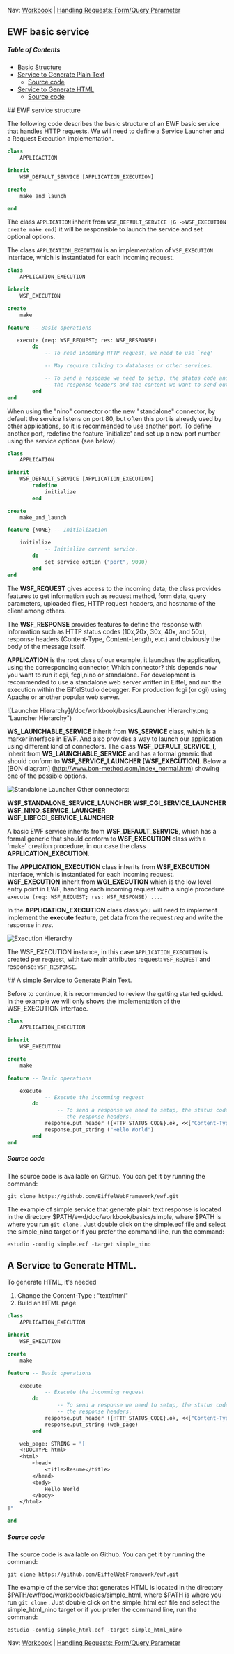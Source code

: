 Nav: [Workbook](../workbook.md) | [Handling Requests: Form/Query Parameter](/doc/workbook/handling_request/form.md)


## EWF basic service

##### Table of Contents  
- [Basic Structure](#structure)  
- [Service to Generate Plain Text](#text) 
	- [Source code](#source_1) 	
- [Service to Generate HTML](#html)
	- [Source code](#source_2) 	


<a name="structure"/>
## EWF service structure

The following code describes the basic structure of an EWF basic service that handles HTTP requests. We will need to define a Service Launcher and a Request Execution implementation. 

```eiffel
class
    APPLICACTION

inherit
    WSF_DEFAULT_SERVICE [APPLICATION_EXECUTION] 

create
    make_and_launch

end
```

The class ```APPLICATION``` inherit from 
```WSF_DEFAULT_SERVICE [G ->WSF_EXECUTION create make end]``` it will be responsible to launch the service and set optional options.

The class ```APPLICATION_EXECUTION``` is an implementation of ```WSF_EXECUTION``` interface, which is instantiated for each incoming request.

```eiffel
class
    APPLICATION_EXECUTION

inherit
    WSF_EXECUTION

create
    make

feature -- Basic operations

   execute (req: WSF_REQUEST; res: WSF_RESPONSE)
        do
            -- To read incoming HTTP request, we need to use `req'

            -- May require talking to databases or other services.  

            -- To send a response we need to setup, the status code and
            -- the response headers and the content we want to send out our client
        end
end
```

When using the "nino" connector or the new "standalone" connector, by default the service listens on port 80, but often this port is already used by other applications, so it is recommended to use another port.
To define another port, redefine the feature `initialize' and set up a new port number using the service options (see below).


```eiffel
class
    APPLICATION

inherit
    WSF_DEFAULT_SERVICE [APPLICATION_EXECUTION] 
    	redefine
			initialize
		end

create
    make_and_launch

feature {NONE} -- Initialization

	initialize
			-- Initialize current service.
		do
			set_service_option ("port", 9090)
		end
end
```

The **WSF_REQUEST** gives access to the incoming data; the class provides features to get information such as request method, form data, query parameters, uploaded files, HTTP request headers, and hostname of the client among others. 

The **WSF_RESPONSE** provides features to define the response with information such as HTTP status codes (10x,20x, 30x, 40x, and 50x), response headers (Content-Type, Content-Length, etc.) and obviously the body of the message itself.

**APPLICATION** is the root class of our example, it launches the application, using the corresponding connector, Which connector? this depends how you want to run it cgi, fcgi,nino or standalone. For development is recommended to use a standalone web server written in Eiffel, and run the execution within the EiffelStudio debugger. For production fcgi (or cgi) using Apache or another popular web server.

![Launcher Hierarchy](/doc/workbook/basics/Launcher Hierarchy.png "Launcher Hierarchy")

**WS_LAUNCHABLE_SERVICE** inherit from **WS_SERVICE** class, which is a marker interface in EWF. And also provides a way to launch our application using different kind of connectors.  The class **WSF_DEFAULT_SERVICE_I**, inherit from **WS_LAUNCHABLE_SERVICE**  and has a formal generic that should conform to **WSF_SERVICE_LAUNCHER [WSF_EXECUTION]**. Below a [BON diagram] (http://www.bon-method.com/index_normal.htm) showing one of the possible options.

![Standalone Launcher](/doc/workbook/basics/WSF_SERVICE_LAUNCHER_STANDALONE.png "Standalone Hierarchy")
Other connectors:

**WSF_STANDALONE_SERVICE_LAUNCHER**
**WSF_CGI_SERVICE_LAUNCHER**  
**WSF_NINO_SERVICE_LAUNCHER**  
**WSF_LIBFCGI_SERVICE_LAUNCHER** 

A basic EWF service inherits from **WSF_DEFAULT_SERVICE**, which has  a formal generic that should conform to **WSF_EXECUTION** class with a `make' creation procedure, in our case the class **APPLICATION_EXECUTION**.

The **APPLICATION_EXECUTION** class inherits from **WSF_EXECUTION** interface,  which is instantiated for each incoming request. **WSF_EXECUTION** inherit from **WGI_EXECUTION** which is the low level entry point in EWF, handling each incoming request with a single procedure ```execute (req: WSF_REQUEST; res: WSF_RESPONSE) ...```.

In the **APPLICATION_EXECUTION** class class you will need to implement implement the **execute** feature, get data from the request *req* and write the response in *res*.

![Execution Hierarchy](/doc/workbook/basics/APPLICATION_EXECUTION.png "Application Execution ")

The WSF_EXECUTION instance, in this case ```APPLICATION_EXECUTION``` is created per request, with two main attributes request: ```WSF_REQUEST``` and response: ```WSF_RESPONSE```.

<a name="text"/>
## A simple Service to Generate Plain Text.

Before to continue, it is recommended to review the getting started guided. In the example we will only shows the implementation of the WSF_EXECUTION interface. 

```eiffel
class
	APPLICATION_EXECUTION

inherit
	WSF_EXECUTION

create
	make

feature -- Basic operations

	execute
			-- Execute the incomming request
		do
				-- To send a response we need to setup, the status code and
				-- the response headers.
			response.put_header ({HTTP_STATUS_CODE}.ok, <<["Content-Type", "text/plain"], ["Content-Length", "11"]>>)
			response.put_string ("Hello World")
		end
end

```
<a name="source_1"></a>
##### Source code
The source code is available on Github. You can get it by running the command:

```git clone https://github.com/EiffelWebFramework/ewf.git```

The example of simple service that generate plain text response is located in the directory $PATH/ewd/doc/workbook/basics/simple, where $PATH is where you run ```git clone``` . Just double click on the simple.ecf file and select the simple_nino target or if you prefer the command line, run the command:

```estudio -config simple.ecf -target simple_nino```

<a name="html"></a>
## A Service to Generate HTML.
To generate HTML, it's needed

1. Change the Content-Type : "text/html"
2. Build an HTML page

```eiffel
class
	APPLICATION_EXECUTION

inherit
	WSF_EXECUTION

create
	make

feature -- Basic operations

	execute
			-- Execute the incomming request
		do
				-- To send a response we need to setup, the status code and
				-- the response headers.
			response.put_header ({HTTP_STATUS_CODE}.ok, <<["Content-Type", "text/html"], ["Content-Length", web_page.count.out]>>)
			response.put_string (web_page)
		end

	web_page: STRING = "[ 	
	<!DOCTYPE html>
	<html>
		<head>
			<title>Resume</title>
		</head>
		<body>
			Hello World
		</body>
	</html>
]"

end
```
##### Source code
The source code is available on Github. You can get it by running the command:

```git clone https://github.com/EiffelWebFramework/ewf.git```

The example of the service that generates HTML is located in the directory $PATH/ewf/doc/workbook/basics/simple_html, where $PATH is where you run ```git clone``` . Just double click on the simple_html.ecf file and select the simple_html_nino target or if you prefer the command line, run the command:

```estudio -config simple_html.ecf -target simple_html_nino```

Nav: [Workbook](../workbook.md) |  [Handling Requests: Form/Query Parameter](/doc/workbook/handling_request/form.md)


